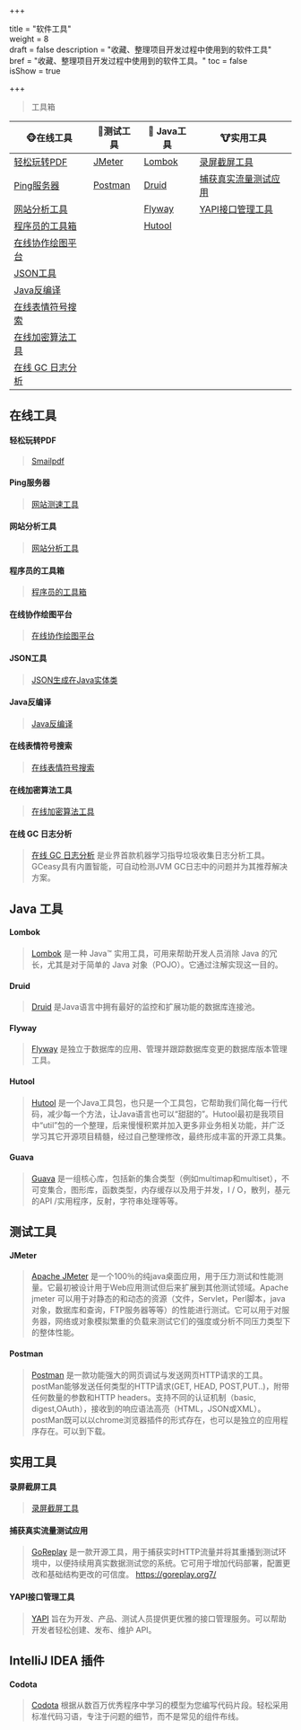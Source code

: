 +++

title = "软件工具"  
weight = 8  
draft = false 
description = "收藏、整理项目开发过程中使用到的软件工具"  
bref = "收藏、整理项目开发过程中使用到的软件工具。"
toc = false  
isShow = true

+++

> 工具箱

🐵在线工具 | 🦍测试工具 | 🦊 Java工具 | 🐮实用工具
---|---|---|---
<a href="#轻松玩转PDF">轻松玩转PDF</a> | <a href="#JMeter">JMeter</a> | <a href="#Lombok">Lombok</a> | <a href="#录屏截屏工具">录屏截屏工具</a>  
<a href="#Ping服务器">Ping服务器</a> | <a href="#Postman">Postman</a> | <a href="#Druid">Druid</a> | <a href="#捕获真实流量测试应用">捕获真实流量测试应用</a>  
<a href="#网站分析工具">网站分析工具</a> | | <a href="#Flyway">Flyway</a> | <a href="#YAPI接口管理工具">YAPI接口管理工具</a>   
<a href="#程序员的工具箱">程序员的工具箱</a> | | <a href="#Hutool">Hutool</a> |   
<a href="#在线协作绘图平台">在线协作绘图平台</a> | | |   
<a href="#JSON工具">JSON工具</a> | | |   
<a href="#Java反编译">Java反编译</a> | | |   
<a href="#在线表情符号搜索">在线表情符号搜索</a> | | |   
<a href="#在线加密算法工具">在线加密算法工具</a> | | |  
<a href="#在线 GC 日志分析">在线 GC 日志分析</a> | | |  

## 在线工具

#### <h4 id="轻松玩转PDF" data-scroll-id="轻松玩转PDF" tabindex="-1" style="outline: none;">轻松玩转PDF</h4>  
> [Smailpdf](https://smallpdf.com/cn) 

#### <h4 id="Ping服务器" data-scroll-id="Ping服务器" tabindex="-1" style="outline: none;">Ping服务器</h4>  
> [网站测速工具](http://tool.chinaz.com/sitespeed/)

#### <h4 id="网站分析工具" data-scroll-id="网站分析工具" tabindex="-1" style="outline: none;">网站分析工具</h4>  
> [网站分析工具](https://www.openadmintools.com)

#### <h4 id="程序员的工具箱" data-scroll-id="程序员的工具箱" tabindex="-1" style="outline: none;">程序员的工具箱</h4>   
> [程序员的工具箱](https://tool.lu/)

#### <h4 id="在线协作绘图平台" data-scroll-id="在线协作绘图平台" tabindex="-1" style="outline: none;">在线协作绘图平台</h4>
> [在线协作绘图平台](https://www.processon.com/)

#### <h4 id="JSON工具" data-scroll-id="JSON工具" tabindex="-1" style="outline: none;">JSON工具</h4>
> [JSON生成在Java实体类](http://www.jsons.cn/json2java/)

#### <h4 id="Java反编译" data-scroll-id="Java反编译" tabindex="-1" style="outline: none;">Java反编译</h4>
> [Java反编译](http://javare.cn)

#### <h4 id="在线表情符号搜索" data-scroll-id="在线表情符号搜索" tabindex="-1" style="outline: none;">在线表情符号搜索</h4>
> [在线表情符号搜索](https://emojipedia.org/)

#### <h4 id="在线加密算法工具" data-scroll-id="在线加密算法工具" tabindex="-1" style="outline: none;">在线加密算法工具</h4>
> [在线加密算法工具](http://www.ssleye.com/abort.html)

#### <h4 id="在线 GC 日志分析" data-scroll-id="在线 GC 日志分析" tabindex="-1" style="outline: none;">在线 GC 日志分析</h4>
> [在线 GC 日志分析](http://gceasy.io/) 是业界首款机器学习指导垃圾收集日志分析工具。GCeasy具有内置智能，可自动检测JVM GC日志中的问题并为其推荐解决方案。

## Java 工具
#### <h4 id="Lombok" data-scroll-id="Lombok" tabindex="-1" style="outline: none;">Lombok</h4>
> [Lombok](https://github.com/rzwitserloot/lombok) 是一种 Java™ 实用工具，可用来帮助开发人员消除 Java 的冗长，尤其是对于简单的 Java 对象（POJO）。它通过注解实现这一目的。

#### <h4 id="Druid" data-scroll-id="Druid" tabindex="-1" style="outline: none;">Druid</h4>
> [Druid](https://github.com/alibaba/druid) 是Java语言中拥有最好的监控和扩展功能的数据库连接池。

#### <h4 id="Flyway" data-scroll-id="Flyway" tabindex="-1" style="outline: none;">Flyway</h4>
> [Flyway](https://flywaydb.org)  是独立于数据库的应用、管理并跟踪数据库变更的数据库版本管理工具。

#### <h4 id="Hutool" data-scroll-id="Hutool" tabindex="-1" style="outline: none;">Hutool</h4>
> [Hutool](https://github.com/looly/hutool)  是一个Java工具包，也只是一个工具包，它帮助我们简化每一行代码，减少每一个方法，让Java语言也可以“甜甜的”。Hutool最初是我项目中“util”包的一个整理，后来慢慢积累并加入更多非业务相关功能，并广泛学习其它开源项目精髓，经过自己整理修改，最终形成丰富的开源工具集。

#### <h4 id="Guava" data-scroll-id="Guava" tabindex="-1" style="outline: none;">Guava</h4>
> [Guava](https://github.com/google/guava)  是一组核心库，包括新的集合类型（例如multimap和multiset），不可变集合，图形库，函数类型，内存缓存以及用于并发，I / O，散列，基元的API /实用程序，反射，字符串处理等等。

## 测试工具
#### <h4 id="JMeter" data-scroll-id="JMeter" tabindex="-1" style="outline: none;">JMeter</h4>
> [Apache JMeter](http://jmeter.apache.org/download_jmeter.cgi)  是一个100％的纯java桌面应用，用于压力测试和性能测量。它最初被设计用于Web应用测试但后来扩展到其他测试领域。Apache jmeter 可以用于对静态的和动态的资源（文件，Servlet，Perl脚本，java 对象，数据库和查询，FTP服务器等等）的性能进行测试。它可以用于对服务器，网络或对象模拟繁重的负载来测试它们的强度或分析不同压力类型下的整体性能。

#### <h4 id="Postman" data-scroll-id="Postman" tabindex="-1" style="outline: none;">Postman</h4>
> [Postman](https://www.getpostman.com/)  是一款功能强大的网页调试与发送网页HTTP请求的工具。postMan能够发送任何类型的HTTP请求(GET, HEAD, POST,PUT..)，附带任何数量的参数和HTTP headers。支持不同的认证机制（basic, digest,OAuth），接收到的响应语法高亮（HTML，JSON或XML）。
> postMan既可以以chrome浏览器插件的形式存在，也可以是独立的应用程序存在。可以到下载。

## 实用工具

#### <h4 id="录屏截屏工具" data-scroll-id="录屏截屏工具" tabindex="-1" style="outline: none;">录屏截屏工具</h4>
> [录屏截屏工具](https://www.screenpresso.com/download/) 

#### <h4 id="捕获真实流量测试应用" data-scroll-id="捕获真实流量测试应用" tabindex="-1" style="outline: none;">捕获真实流量测试应用</h4>
> [GoReplay](https://github.com/buger/goreplay) 是一款开源工具，用于捕获实时HTTP流量并将其重播到测试环境中，以便持续用真实数据测试您的系统。它可用于增加代码部署，配置更改和基础结构更改的可信度。 
https://goreplay.org7/

#### <h4 id="YAPI接口管理工具" data-scroll-id="YAPI接口管理工具" tabindex="-1" style="outline: none;">YAPI接口管理工具</h4>
> [YAPI](https://yapi.ymfe.org/documents/index.html) 旨在为开发、产品、测试人员提供更优雅的接口管理服务。可以帮助开发者轻松创建、发布、维护 API。

## IntelliJ IDEA 插件
#### <h4 id="Codota" data-scroll-id="Codota" tabindex="-1" style="outline: none;">Codota</h4>
> [Codota](https://www.codota.com/) 根据从数百万优秀程序中学习的模型为您编写代码片段。轻松采用标准代码习语，专注于问题的细节，而不是常见的组件布线。


